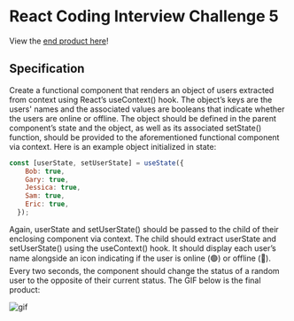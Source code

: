 # React Coding Interview Challenge 5
View the [end product here](https://r8s21.csb.app/)!

## Specification
Create a functional component that renders an object of users extracted from context using React’s useContext() hook. The object’s keys are the users' names and the associated values are booleans that indicate whether the users are online or offline. The object should be defined in the parent component’s state and the object, as well as its associated setState() function, should be provided to the aforementioned functional component via context. Here is an example object initialized in state:

```js
const [userState, setUserState] = useState({
    Bob: true,
    Gary: true,
    Jessica: true,
    Sam: true,
    Eric: true,
  });
```

Again, userState and setUserState() should be passed to the child of their enclosing component via context. The child should extract userState and setUserState() using the useContext() hook. It should display each user’s name alongside an icon indicating if the user is online (🟢) or offline (🔴). Every two seconds, the component should change the status of a random user to the opposite of their current status. The GIF below is the final product:

![gif](https://miro.medium.com/max/196/1*YpqY6Gr6E0lBrZZdPp2sfw.gif)